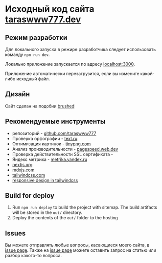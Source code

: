 [URL_TW7]:<https://taraswww777.dev>

[URL_TW7_ISSUES]:<https://github.com/taraswww777/taraswww777.dev/issues>

# Исходный код сайта [taraswww777.dev][URL_TW7]

## Режим разработки

Для локального запуска в режире разработчика следует использовать команду `npm run dev`.

Локально приложение запускается по адресу [localhost:3000](http://localhost:3000).

Приложение автоматически перезагрузится, если вы измените какой-либо исходный файл.

## Дизайн

Сайт сделан на подобии [brushed](https://demo.html5xcss3.com/tintin2/alessioatzeni/brushed/index.html)

## Рекомендуемые инструменты
- репозиторий - [github.com/taraswww777](https://github.com/taraswww777/taraswww777.dev)
- Проверка орфографии - [text.ru](https://text.ru/spelling)
- Оптимизация картинок - [tinypng.com](https://tinypng.com)
- Анализ производительности - [pagespeed.web.dev](https://pagespeed.web.dev/analysis/https-taraswww777-dev/5v61by0dey?form_factor=mobile)
- Проверка действительности SSL сертификата - []()
- Яндекс метрика - [metrika.yandex.ru](https://metrika.yandex.ru/overview?id=90245180&period=month&group=day&isMinSamplingEnabled=false&accuracy=1&isSamplingEnabled=true)
- [nextjs.org](https://nextjs.org/docs)
- [mdxjs.com](https://mdxjs.com/docs/getting-started)
- [tailwindcss.com](https://tailwindcss.com/docs)
- [responsive design in tailwindcss](https://tailwindcss.com/docs/responsive-design)

## Build for deploy

1. Run `npm run deploy` to build the project with sitemap.
   The build artifacts will be stored in the `out/` directory.
2. Deploy the contents of the `out/` folder to the hosting

## Issues

Вы можете отправлять любые вопросы, касающиеся моего сайта, в [issue page][URL_TW7_ISSUES].
Также на [issue page][URL_TW7_ISSUES] можете оставить запрос на статью или разбор какого-то вопроса.
